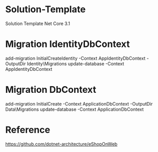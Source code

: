 # Solution-Template
Solution Template Net Core 3.1

 # Migration IdentityDbContext
add-migration InitialCreateIdentity -Context AppIdentityDbContext -OutputDir Identity\Migrations
update-database -Context AppIdentityDbContext 

# Migration DbContext
add-migration InitialCreate -Context ApplicationDbContext -OutputDir Data\Migrations
update-database -Context ApplicationDbContext 

# Reference
https://github.com/dotnet-architecture/eShopOnWeb